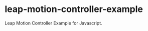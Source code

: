 leap-motion-controller-example
==============================

Leap Motion Controller Example for Javascript.
